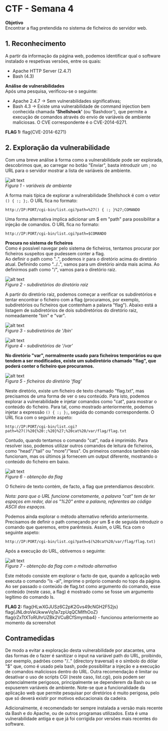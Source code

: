 # CTF - Semana 4

**Objetivo**  
Encontrar a flag pretendida no sistema de ficheiros do servidor web.

## 1. Reconhecimento

A partir da informação da página web, podemos identificar qual o software instalado e respetivas versões, entre os quais:

- Apache HTTP Server (2.4.7)
- Bash (4.3)

**Análise de vulnerabilidades**  
Após uma pesquisa, verificou-se o seguinte:

- Apache 2.4.7 -> Sem vulnerabilidades significativas;
- Bash 4.3 -> Existe uma vulnerabilidade de command injection bem conhecida chamada **'Shellshock'** (ou 'Bashdoor'), que permite a execução de comandos através do envio de variáveis de ambiente maliciosas. O CVE correspondente é o CVE-2014-6271.

**FLAG 1:**
flag{CVE-2014-6271}

## 2. Exploração da vulnerabilidade
Com uma breve análise à forma como a vulnerabilidade pode ser explorada, descobrimos que, ao carregar no botão "Enviar", basta introduzir um ; no URL para o servidor mostrar a lista de variáveis de ambiente.

![alt text](../img/ctf4-img1.png)  
*Figura 1 - variáveis de ambiente*

A forma mais típica de explorar a vulnerabilidade Shellshock é com o vetor ```() { :; };```. O URL fica no formato:
```
http://IP:PORT/cgi-bin/list.cgi?path=%27() { :; }%27;COMANDO
```
 
Uma forma alternativa implica adicionar um $ em "path" para possibilitar a injeção de comandos.
O URL fica no formato:
```
http://IP:PORT/cgi-bin/list.cgi?path=$COMANDO
```

**Procura no sistema de ficheiros**  
Como é possível navegar pelo sistema de ficheiros, tentamos procurar por ficheiros suspeitos que pudessem conter a flag.  
Ao definir o path como "..", podemos ir para o diretório acima do diretório atual. Definindo como "../..", vamos para um diretório ainda mais acima. Ao definirmos path como "/", vamos para o diretório raiz.

![alt text](../img/ctf4-img2.png)  
*Figura 2 - subdiretórios do diretório raiz*

A partir do diretório raiz, podemos começar a verificar os subdiretórios e tentar encontrar o ficheiro com a flag (procuramos, por exemplo, subdiretórios ou ficheiros que contenham a palavra "flag"). Abaixo está a listagem de subdiretórios de dois subdiretórios do diretório raiz, nomeadamente "bin" e "var".

![alt text](../img/ctf4-img3.png)  
*Figura 3 - subdiretórios de '/bin'*

![alt text](../img/ctf4-img4.png)  
*Figura 4 - subdiretórios de '/var'*

**No diretório "var", normalmente usado para ficheiros temporários ou que tendem a ser modificados, existe um subdiretório chamado "flag", que poderá conter o ficheiro que procuramos.**

![alt text](../img/ctf4-img5.png)  
*Figura 5 - ficheiros do diretório 'flag'*

Neste diretório, existe um ficheiro de texto chamado "flag.txt", mas precisamos de uma forma de ver o seu conteúdo. Para isto, podemos explorar a vulnerabilidade e injetar comandos como "cat", para mostrar o conteúdo do ficheiro. Para tal, como mostrado anteriormente, podemos injetar a expressão ```() { :; };```, seguida do comando correspondente. O URL fica com o seguinte aspeto:
```
http://IP:PORT/cgi-bin/list.cgi?path=%27()%20{%20:;%20}%27;%20cat%20/var/flag/flag.txt
```

Contudo, quando tentamos o comando "cat", nada é imprimido. Para resolver isso, podemos utilizar outros comandos de leitura de ficheiros, como "head"/"tail" ou "more"/"less". Os primeiros comandos também não funcionam, mas os últimos já fornecem um output diferente, mostrando o conteúdo do ficheiro em baixo.

![alt text](../img/ctf4-img6.png)  
*Figura 6 - obtenção da flag*

O ficheiro de texto contém, de facto, a flag que pretendíamos descobrir.

*Nota: para que o URL funcione corretamente, a palavra "cat" tem de ter espaços em redor, daí os "%20" entre a palavra, referentes ao código ASCII dos espaços.*

Podemos ainda explorar o método alternativo referido anteriormente. Precisamos de definir o path começando por um $ e de seguida introduzir o comando que queremos, entre parêntesis. Assim, o URL fica com o seguinte aspeto:
```
http://IP:PORT/cgi-bin/list.cgi?path=$(%20cat%20/var/flag/flag.txt)
```  

Após a execução do URL, obtivemos o seguinte:

![alt text](../img/ctf4-img7.png)  
*Figura 7 - obtenção da flag com o método alternativo*

Este método consiste em explorar o facto de que, quando a aplicação web executa o comando "ls -al", imprime o próprio comando no topo da página. Ao ser passado o conteúdo de flag.txt como argumento do comando, esse conteúdo (neste caso, a flag) é mostrado como se fosse um argumento legítimo do comando ls.

**FLAG 2:** flag{HLwXGJUSz6C2pK2Gvs49cNGH2F52js}  
flag{JNLdroVeUkwwVq1a7zpUqQCMlfhOoZ}  
flag{rZxTtXToRUhrUZBk2VCuBCfSmymba4} - funcionou anteriormente ao momento da screenshot

## Contramedidas
De modo a evitar a exploração desta vulnerabilidade por atacantes, uma das formas de o fazer é sanitizar o input na variável path do URL, proibindo, por exemplo, padrões como "/.." (directory traversal) e o símbolo do dólar "$" que, como é usado pela bash, pode possibilitar a injeção e a execução de comandos maliciosos dentro do URL. Outra recomendação é limitar ou desativar o uso de scripts CGI (neste caso, list.cgi), pois podem ser potencialmente perigosos, principalmente se dependerem da Bash ou se expuserem variáveis de ambiente. Note-se que a funcionalidade da aplicação web que permite pesquisar por diretórios é muito perigosa, pelo que só deverá existir por motivos educacionais da cadeira.

Adicionalmente, é recomendado ter sempre instalada a versão mais recente da Bash e do Apache, ou de outros programas utilizados. Esta é uma vulnerabilidade antiga e que já foi corrigida por versões mais recentes do software.
